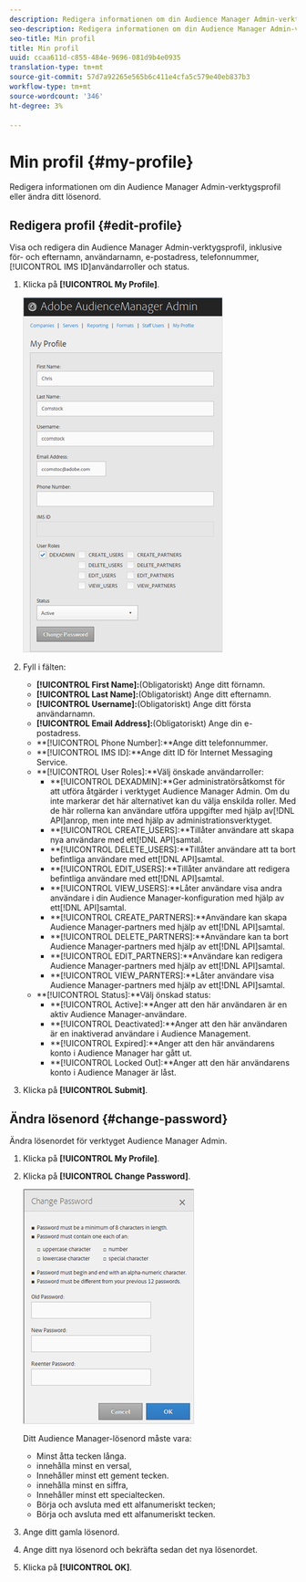 ```yaml
---
description: Redigera informationen om din Audience Manager Admin-verktygsprofil eller ändra ditt lösenord.
seo-description: Redigera informationen om din Audience Manager Admin-verktygsprofil eller ändra ditt lösenord.
seo-title: Min profil
title: Min profil
uuid: ccaa611d-c855-484e-9696-081d9b4e0935
translation-type: tm+mt
source-git-commit: 57d7a92265e565b6c411e4cfa5c579e40eb837b3
workflow-type: tm+mt
source-wordcount: '346'
ht-degree: 3%

---
```



# Min profil {#my-profile}

Redigera informationen om din Audience Manager Admin-verktygsprofil eller ändra ditt lösenord.

<!-- c_my_profile.xml -->

## Redigera profil {#edit-profile}

Visa och redigera din Audience Manager Admin-verktygsprofil, inklusive för- och efternamn, användarnamn, e-postadress, telefonnummer, [!UICONTROL IMS ID]användarroller och status.

<!-- t_edit_profile.xml -->

1. Klicka på **[!UICONTROL My Profile]**.

   ![Stegresultat](assets/profile.png)

2. Fyll i fälten:
   * **[!UICONTROL First Name]:**(Obligatoriskt) Ange ditt förnamn.
   * **[!UICONTROL Last Name]:**(Obligatoriskt) Ange ditt efternamn.
   * **[!UICONTROL Username]:**(Obligatoriskt) Ange ditt första användarnamn.
   * **[!UICONTROL Email Address]:**(Obligatoriskt) Ange din e-postadress.
   * **[!UICONTROL Phone Number]:**Ange ditt telefonnummer.
   * **[!UICONTROL IMS ID]:**Ange ditt ID för Internet Messaging Service.
   * **[!UICONTROL User Roles]:**Välj önskade användarroller:
      * **[!UICONTROL DEXADMIN]:**Ger administratörsåtkomst för att utföra åtgärder i verktyget Audience Manager Admin. Om du inte markerar det här alternativet kan du välja enskilda roller. Med de här rollerna kan användare utföra uppgifter med hjälp av[!DNL API]anrop, men inte med hjälp av administrationsverktyget.
      * **[!UICONTROL CREATE_USERS]:**Tillåter användare att skapa nya användare med ett[!DNL API]samtal.
      * **[!UICONTROL DELETE_USERS]:**Tillåter användare att ta bort befintliga användare med ett[!DNL API]samtal.
      * **[!UICONTROL EDIT_USERS]:**Tillåter användare att redigera befintliga användare med ett[!DNL API]samtal.
      * **[!UICONTROL VIEW_USERS]:**Låter användare visa andra användare i din Audience Manager-konfiguration med hjälp av ett[!DNL API]samtal.
      * **[!UICONTROL CREATE_PARTNERS]:**Användare kan skapa Audience Manager-partners med hjälp av ett[!DNL API]samtal.
      * **[!UICONTROL DELETE_PARTNERS]:**Användare kan ta bort Audience Manager-partners med hjälp av ett[!DNL API]samtal.
      * **[!UICONTROL EDIT_PARTNERS]:**Användare kan redigera Audience Manager-partners med hjälp av ett[!DNL API]samtal.
      * **[!UICONTROL VIEW_PARNTERS]:**Låter användare visa Audience Manager-partners med hjälp av ett[!DNL API]samtal.
   * **[!UICONTROL Status]:**Välj önskad status:
      * **[!UICONTROL Active]:**Anger att den här användaren är en aktiv Audience Manager-användare.
      * **[!UICONTROL Deactivated]:**Anger att den här användaren är en inaktiverad användare i Audience Management.
      * **[!UICONTROL Expired]:**Anger att den här användarens konto i Audience Manager har gått ut.
      * **[!UICONTROL Locked Out]:**Anger att den här användarens konto i Audience Manager är låst.
3. Klicka på **[!UICONTROL Submit]**.

## Ändra lösenord {#change-password}

Ändra lösenordet för verktyget Audience Manager Admin.

<!-- t_change_password.xml -->

1. Klicka på **[!UICONTROL My Profile]**.
1. Klicka på **[!UICONTROL Change Password]**.

   ![](assets/change_password.png)

   Ditt Audience Manager-lösenord måste vara:

   * Minst åtta tecken långa.
   * innehålla minst en versal,
   * Innehåller minst ett gement tecken.
   * innehålla minst en siffra,
   * Innehåller minst ett specialtecken.
   * Börja och avsluta med ett alfanumeriskt tecken;
   * Börja och avsluta med ett alfanumeriskt tecken.

1. Ange ditt gamla lösenord.
1. Ange ditt nya lösenord och bekräfta sedan det nya lösenordet.
1. Klicka på **[!UICONTROL OK]**.